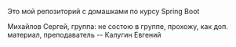 Это мой репозиторий с домашками по курсу Spring Boot

Михайлов Сергей, группа: не состою в группе, прохожу, как доп. материал, преподаватель -- Калугин Евгений
